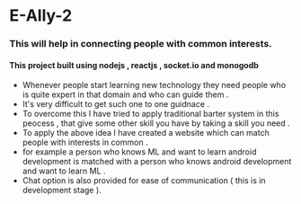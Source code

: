 # E-Ally-2

### This will help in connecting people with common interests.

#### This project built using nodejs , reactjs , socket.io and monogodb

* Whenever people start learning new technology they need people who is quite expert in that domain and who can guide them .
* It's very difficult to get such one to one guidnace .
* To overcome this I have tried to apply traditional barter system in this peocess , that give some other skill you have by taking a skill you need .
* To apply the above idea I have created a website which can match people with interests in common .
* for example a person who knows ML and want to learn android development is matched with a person who knows android development and want to learn ML .
* Chat option is also provided for ease of communication ( this is in development stage ).

